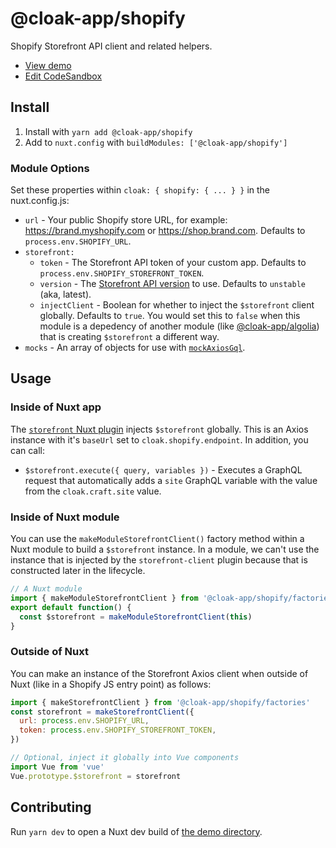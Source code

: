 # @cloak-app/shopify

Shopify Storefront API client and related helpers.

- [View demo](https://cloak-shopify.netlify.app)
- [Edit CodeSandbox](https://githubbox.com/BKWLD/cloak-shopify)

## Install

1. Install with `yarn add @cloak-app/shopify`
2. Add to `nuxt.config` with `buildModules: ['@cloak-app/shopify']`

### Module Options

Set these properties within `cloak: { shopify: { ... } }` in the nuxt.config.js:

- `url` - Your public Shopify store URL, for example: https://brand.myshopify.com or https://shop.brand.com.  Defaults to `process.env.SHOPIFY_URL`.
- `storefront:`
  - `token` - The Storefront API token of your custom app.  Defaults to `process.env.SHOPIFY_STOREFRONT_TOKEN`.
  - `version` - The [Storefront API version](https://shopify.dev/api/usage/versioning) to use.  Defaults to `unstable` (aka, latest).
  - `injectClient` - Boolean for whether to inject the `$storefront` client globally.  Defaults to `true`.  You would set this to `false` when this module is a depedency of another module (like [@cloak-app/algolia](https://github.com/BKWLD/cloak-algolia)) that is creating `$storefront` a different way.
- `mocks` - An array of objects for use with [`mockAxiosGql`](https://github.com/BKWLD/cloak-utils/blob/main/src/axios.js).

## Usage

### Inside of Nuxt app

The [`storefront` Nuxt plugin](./plugins/storefront.js) injects `$storefront` globally.  This is an Axios instance with it's `baseUrl` set to `cloak.shopify.endpoint`.  In addition, you can call:

- `$storefront.execute({ query, variables })` - Executes a GraphQL request that automatically adds a `site` GraphQL variable with the value from the `cloak.craft.site` value.

### Inside of Nuxt module

You can use the `makeModuleStorefrontClient()` factory method within a Nuxt module to build a `$storefront` instance.  In a module, we can't use the instance that is injected by the `storefront-client` plugin because that is constructed later in the lifecycle.

```js
// A Nuxt module
import { makeModuleStorefrontClient } from '@cloak-app/shopify/factories'
export default function() {
  const $storefront = makeModuleStorefrontClient(this)
}
```

### Outside of Nuxt

You can make an instance of the Storefront Axios client when outside of Nuxt (like in a Shopify JS entry point) as follows:

```js
import { makeStorefrontClient } from '@cloak-app/shopify/factories'
const storefront = makeStorefrontClient({
  url: process.env.SHOPIFY_URL,
  token: process.env.SHOPIFY_STOREFRONT_TOKEN,
})

// Optional, inject it globally into Vue components
import Vue from 'vue'
Vue.prototype.$storefront = storefront
```

## Contributing

Run `yarn dev` to open a Nuxt dev build of [the demo directory](./demo).
